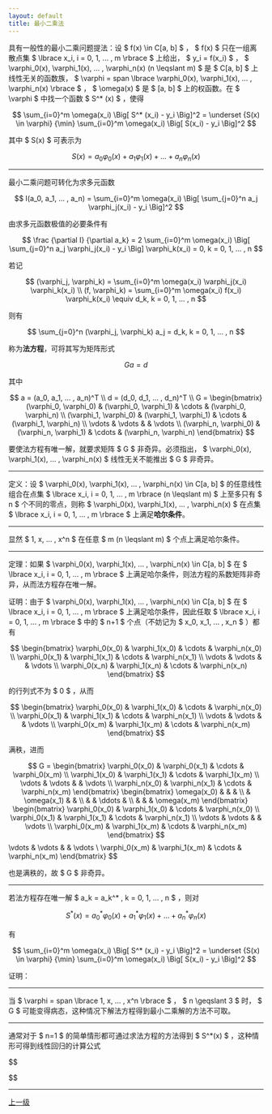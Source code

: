 ```yaml
---
layout: default
title: 最小二乘法
---
```


具有一般性的最小二乘问题提法：设 $ f(x) \in C[a, b] $ ， $ f(x) $ 只在一组离散点集 $ \lbrace x_i, i = 0, 1, ... , m \rbrace $ 上给出， $ y_i = f(x_i) $ ， $ \varphi_0(x), \varphi_1(x), ... , \varphi_n(x) (n \leqslant m) $ 是 $ C[a, b] $ 上线性无关的函数族， $ \varphi = span \lbrace \varphi_0(x), \varphi_1(x), ... , \varphi_n(x) \rbrace $ ， $ \omega(x) $ 是 $ [a, b] $ 上的权函数。在 $ \varphi $ 中找一个函数 $ S^* (x) $ ，使得

$$
\sum_{i=0}^m \omega(x_i) \Big[ S^* (x_i) - y_i \Big]^2 = \underset {S(x) \in \varphi} {\min} \sum_{i=0}^m \omega(x_i) \Big[ S(x_i) - y_i \Big]^2
$$

其中 $ S(x) $ 可表示为

$$
S(x) = a_0 \varphi_0(x) + a_1 \varphi_1(x) + ... + a_n \varphi_n(x) 
$$

* * *

最小二乘问题可转化为求多元函数

$$
I(a_0, a_1, ... , a_n) = \sum_{i=0}^m \omega(x_i) \Big[ \sum_{j=0}^n a_j \varphi_j(x_i) - y_i \Big]^2
$$

由求多元函数极值的必要条件有

$$
\frac {\partial I} {\partial a_k} = 2 \sum_{i=0}^m \omega(x_i) \Big[ \sum_{j=0}^n a_j \varphi_j(x_i) - y_i \Big] \varphi_k(x_i) = 0, k = 0, 1, ... , n
$$

若记

$$
(\varphi_j, \varphi_k) = \sum_{i=0}^m \omega(x_i) \varphi_j(x_i) \varphi_k(x_i) \\
(f, \varphi_k) = \sum_{i=0}^m \omega(x_i) f(x_i) \varphi_k(x_i) \equiv d_k, k = 0, 1, ... , n
$$

则有

$$
\sum_{j=0}^n (\varphi_j, \varphi_k) a_j = d_k, k = 0, 1, ... , n
$$

称为**法方程**，可将其写为矩阵形式

$$
Ga = d
$$

其中

$$
a = (a_0, a_1, ... , a_n)^T \\
d = (d_0, d_1, ... , d_n)^T \\
G = \begin{bmatrix}
(\varphi_0, \varphi_0)  & (\varphi_0, \varphi_1)    & \cdots    & (\varphi_0, \varphi_n)    \\
(\varphi_1, \varphi_0)  & (\varphi_1, \varphi_1)    & \cdots    & (\varphi_1, \varphi_n)    \\
\vdots                  & \vdots                    &           & \vdots                    \\
(\varphi_n, \varphi_0)  & (\varphi_n, \varphi_1)    & \cdots    & (\varphi_n, \varphi_n)
\end{bmatrix}
$$

要使法方程有唯一解，就要求矩阵 $ G $ 非奇异。必须指出， $ \varphi_0(x), \varphi_1(x), ... , \varphi_n(x) $ 线性无关不能推出 $ G $ 非奇异。

* * *

定义：设 $ \varphi_0(x), \varphi_1(x), ... , \varphi_n(x) \in C[a, b] $ 的任意线性组合在点集 $ \lbrace x_i, i = 0, 1, ... , m \rbrace (n \leqslant m) $ 上至多只有 $ n $ 个不同的零点，则称 $ \varphi_0(x), \varphi_1(x), ... , \varphi_n(x) $ 在点集 $ \lbrace x_i, i = 0, 1, ... , m \rbrace $ 上满足**哈尔条件**。

* * *

显然 $ 1, x, ... , x^n $ 在任意 $ m (n \leqslant m) $ 个点上满足哈尔条件。

* * *

定理：如果 $ \varphi_0(x), \varphi_1(x), ... , \varphi_n(x) \in C[a, b] $ 在 $ \lbrace x_i, i = 0, 1, ... , m \rbrace $ 上满足哈尔条件，则法方程的系数矩阵非奇异，从而法方程存在唯一解。

证明：由于 $ \varphi_0(x), \varphi_1(x), ... , \varphi_n(x) \in C[a, b] $ 在 $ \lbrace x_i, i = 0, 1, ... , m \rbrace $ 上满足哈尔条件，因此任取 $ \lbrace x_i, i = 0, 1, ... , m \rbrace $ 中的 $ n+1 $ 个点（不妨记为 $ x_0, x_1, ... , x_n $ ）都有

$$
\begin{bmatrix}
\varphi_0(x_0)  & \varphi_1(x_0)    & \cdots    & \varphi_n(x_0)    \\
\varphi_0(x_1)  & \varphi_1(x_1)    & \cdots    & \varphi_n(x_1)    \\
\vdots          & \vdots            &           & \vdots            \\
\varphi_0(x_n)  & \varphi_1(x_n)    & \cdots    & \varphi_n(x_n)
\end{bmatrix}
$$

的行列式不为 $ 0 $ ，从而

$$
\begin{bmatrix}
\varphi_0(x_0)  & \varphi_1(x_0)    & \cdots    & \varphi_n(x_0)    \\
\varphi_0(x_1)  & \varphi_1(x_1)    & \cdots    & \varphi_n(x_1)    \\
\vdots          & \vdots            &           & \vdots            \\
\varphi_0(x_m)  & \varphi_1(x_m)    & \cdots    & \varphi_n(x_m)
\end{bmatrix}
$$

满秩，进而

$$
G = \begin{bmatrix}
\varphi_0(x_0)  & \varphi_0(x_1)    & \cdots    & \varphi_0(x_m)    \\
\varphi_1(x_0)  & \varphi_1(x_1)    & \cdots    & \varphi_1(x_m)    \\
\vdots          & \vdots            &           & \vdots            \\
\varphi_n(x_0)  & \varphi_n(x_1)    & \cdots    & \varphi_n(x_m)
\end{bmatrix}
\begin{bmatrix}
\omega(x_0) &               &           &               \\
            & \omega(x_1)   &           &               \\
            &               & \ddots    &               \\
            &               &           & \omega(x_m)
\end{bmatrix}
\begin{bmatrix}
\varphi_0(x_0)  & \varphi_1(x_0)    & \cdots    & \varphi_n(x_0)    \\
\varphi_0(x_1)  & \varphi_1(x_1)    & \cdots    & \varphi_n(x_1)    \\
\vdots          & \vdots            &           & \vdots            \\
\varphi_0(x_m)  & \varphi_1(x_m)    & \cdots    & \varphi_n(x_m)
\end{bmatrix}
$$
\vdots          & \vdots            &           & \vdots            \\
\varphi_0(x_m)  & \varphi_1(x_m)    & \cdots    & \varphi_n(x_m)
\end{bmatrix}
$$

也是满秩的，故 $ G $ 非奇异。

* * *

若法方程存在唯一解 $ a_k = a_k^* , k = 0, 1, ... , n $ ，则对

$$
S^*(x) = a_0^* \varphi_0(x) + a_1^* \varphi_1(x) + ... + a_n^* \varphi_n(x)
$$

有

$$
\sum_{i=0}^m \omega(x_i) \Big[ S^* (x_i) - y_i \Big]^2 = \underset {S(x) \in \varphi} {\min} \sum_{i=0}^m \omega(x_i) \Big[ S(x_i) - y_i \Big]^2
$$

证明：

* * *

当 $ \varphi = span \lbrace 1, x, ... , x^n \rbrace $ ， $ n \geqslant 3 $ 时， $ G $ 可能变得病态，这种情况下解法方程得到最小二乘解的方法不可取。

* * *

通常对于 $ n=1 $ 的简单情形都可通过求法方程的方法得到 $ S^*(x) $ ，这种情形可得到线性回归的计算公式

$$

$$

* * *

[上一级](./../index.html)

